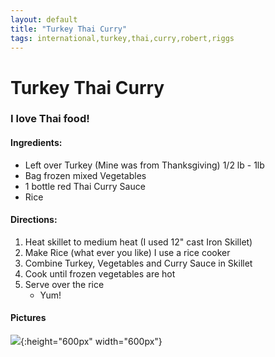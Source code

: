 ```yaml
---
layout: default
title: "Turkey Thai Curry"
tags: international,turkey,thai,curry,robert,riggs
---
```

# Turkey Thai Curry

### I love Thai food!

#### Ingredients:
- Left over Turkey (Mine was from Thanksgiving) 1/2 lb - 1lb
- Bag frozen mixed Vegetables
- 1 bottle red Thai Curry Sauce
- Rice

#### Directions:
1. Heat skillet to medium heat (I used 12" cast Iron Skillet)
2. Make Rice (what ever you like) I use a rice cooker
3. Combine Turkey, Vegetables and Curry Sauce in Skillet
4. Cook until frozen vegetables are hot
5. Serve over the rice
    - Yum!

#### Pictures
![]({{site.github.url}}/International/Images/TurkeyThaiCurry.jpg){:height="600px" width="600px"}
